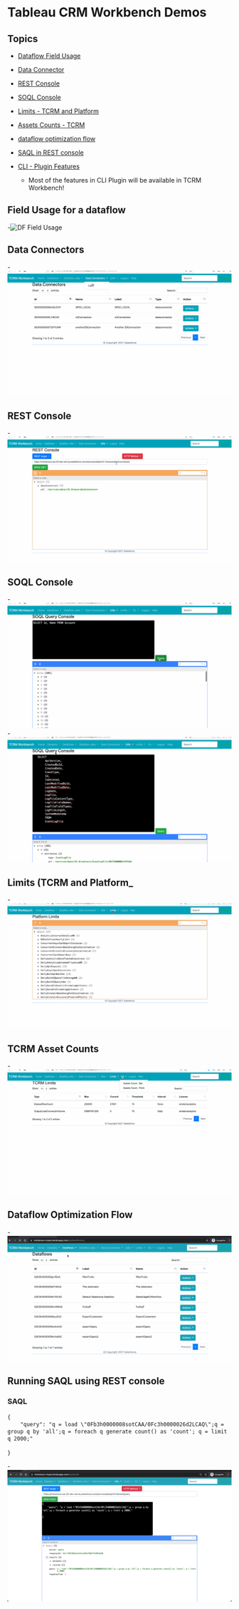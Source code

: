# Tableau CRM Workbench Demos

## Topics
- [Dataflow Field Usage](#dffu)
- [Data Connector](#dc)

- [REST Console](#restc)
- [SOQL Console](#soqlc)


- [Limits - TCRM and Platform](#limits)
- [Assets Counts - TCRM ](#ac)

- [dataflow optimization flow](#dfopt)
- [SAQL in REST console](#saql)




- [CLI - Plugin Features](https://www.salesforceblogger.com/2020/11/17/mohans-sfdx-plugin-for-analytics/)
    - Most of the features in CLI Plugin will be available in TCRM Workbench!


<a name="dffu"></a>
## Field Usage for a dataflow
-![DF Field Usage](img/tcrm-wb-main-1.gif)


<a name="dc"></a>
## Data Connectors 
-![Data connectors](img/tcrm-wb-dc-2.gif)

<a name="restc"></a>
## REST Console 
-![REST Console](img/tcrm-wb-restc-3.gif)


<a name="soqlc"></a>
## SOQL Console 
-![SOQL Console](img/tcrm-wb-soqlc-1.gif)
-![Event SOQL Console](img/tcrm-wb-soqlc-2.gif)



<a name="Limits"></a>
## Limits (TCRM and Platform_ 
-![REST Console](img/tcrm-wb-limits-2.gif)

<a name="ac"></a>
## TCRM Asset Counts 
-![TCRM Asset Counts](img/tcrm-wb-assets-1.gif)

<a name='dfopt'></a>
## Dataflow Optimization Flow
-![DF Optimization flow](img/opt/tcrm-df-opt-1.gif)

<a name='saql'></a>
## Running SAQL using REST console
### SAQL
```
{
    "query": "q = load \"0Fb3h0000008sotCAA/0Fc3h0000026d2LCAQ\";q = group q by 'all';q = foreach q generate count() as 'count'; q = limit q 2000;"
  
}
```
-![SAQL using REST Console](img/saql/saql-1.png)


